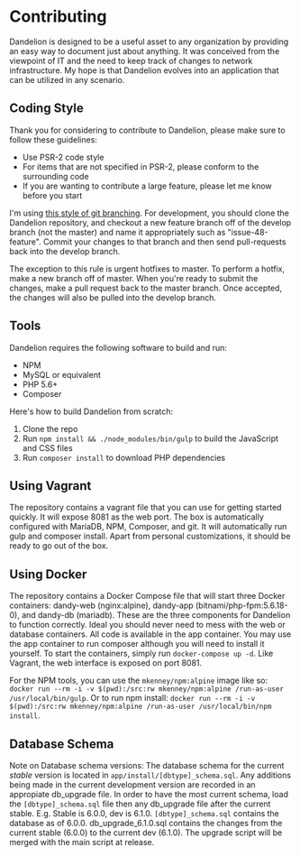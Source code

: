 # Contributing

Dandelion is designed to be a useful asset to any organization by providing an easy way to document just about anything. It was conceived from the viewpoint of IT and the need to keep track of changes to network infrastructure. My hope is that Dandelion evolves into an application that can be utilized in any scenario.

## Coding Style

Thank you for considering to contribute to Dandelion, please make sure to follow these guidelines:

* Use PSR-2 code style
* For items that are not specified in PSR-2, please conform to the surrounding code
* If you are wanting to contribute a large feature, please let me know before you start

I'm using [this style of git branching](http://nvie.com/posts/a-successful-git-branching-model/). For development, you should clone the Dandelion repository, and checkout a new feature branch off of the develop branch (not the master) and name it appropriately such as "issue-48-feature". Commit your changes to that branch and then send pull-requests back into the develop branch.

The exception to this rule is urgent hotfixes to master. To perform a hotfix, make a new branch off of master. When you're ready to submit the changes, make a pull request back to the master branch. Once accepted, the changes will also be pulled into the develop branch.

## Tools

Dandelion requires the following software to build and run:

- NPM
- MySQL or equivalent
- PHP 5.6+
- Composer

Here's how to build Dandelion from scratch:

1. Clone the repo
2. Run `npm install && ./node_modules/bin/gulp` to build the JavaScript and CSS files
3. Run `composer install` to download PHP dependencies

## Using Vagrant

The repository contains a vagrant file that you can use for getting started quickly. It will expose 8081 as the web port. The box is automatically configured with MariaDB, NPM, Composer, and git. It will automatically run gulp and composer install. Apart from personal customizations, it should be ready to go out of the box.

## Using Docker

The repository contains a Docker Compose file that will start three Docker containers: dandy-web (nginx:alpine), dandy-app (bitnami/php-fpm:5.6.18-0), and dandy-db (mariadb). These are the three components for Dandelion to function correctly. Ideal you should never need to mess with the web or database containers. All code is available in the app container. You may use the app container to run composer although you will need to install it yourself. To start the containers, simply run `docker-compose up -d`. Like Vagrant, the web interface is exposed on port 8081.

For the NPM tools, you can use the `mkenney/npm:alpine` image like so: `docker run --rm -i -v $(pwd):/src:rw mkenney/npm:alpine /run-as-user /usr/local/bin/gulp`. Or to run npm install: `docker run --rm -i -v $(pwd):/src:rw mkenney/npm:alpine /run-as-user /usr/local/bin/npm install`.

## Database Schema

Note on Database schema versions: The database schema for the current *stable* version is located in `app/install/[dbtype]_schema.sql`. Any additions being made in the current development version are recorded in an appropiate db_upgrade file. In order to have the most current schema, load the `[dbtype]_schema.sql` file then any db_upgrade file after the current stable. E.g. Stable is 6.0.0, dev is 6.1.0. `[dbtype]_schema.sql` contains the database as of 6.0.0. db_upgrade_6.1.0.sql contains the changes from the current stable (6.0.0) to the current dev (6.1.0). The upgrade script will be merged with the main script at release.
